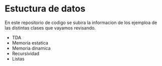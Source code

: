 # Estuctura de datos

En este repositorio de codigo se subira la informacion de los ejemploa de las distintas clases que vayamos revisando.

- TDA
- Memoria estatica
- Memoria dinamica
- Recursividad 
- Listas 

